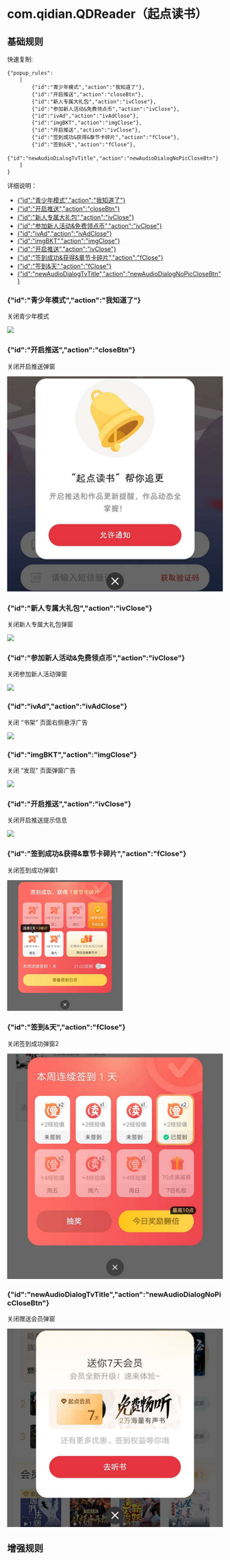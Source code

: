 # com.qidian.QDReader（起点读书）

## 基础规则

快速复制:
```
{"popup_rules":
    [
        {"id":"青少年模式","action":"我知道了"},
        {"id":"开启推送","action":"closeBtn"},
        {"id":"新人专属大礼包","action":"ivClose"},
        {"id":"参加新人活动&免费领点币","action":"ivClose"},
        {"id":"ivAd","action":"ivAdClose"},
        {"id":"imgBKT","action":"imgClose"},
        {"id":"开启推送","action":"ivClose"},
        {"id":"签到成功&获得&章节卡碎片","action":"fClose"},
        {"id":"签到&天","action":"fClose"},
        {"id":"newAudioDialogTvTitle","action":"newAudioDialogNoPicCloseBtn"}
    ]
}
```
详细说明：
- [{"id":"青少年模式","action":"我知道了"}](#id青少年模式action我知道了)
- [{"id":"开启推送","action":"closeBtn"}](#id开启推送actionclosebtn)
- [{"id":"新人专属大礼包","action":"ivClose"}](#id新人专属大礼包actionivclose)
- [{"id":"参加新人活动&免费领点币","action":"ivClose"}](#id参加新人活动免费领点币actionivclose)
- [{"id":"ivAd","action":"ivAdClose"}](#idivadactionivadclose)
- [{"id":"imgBKT","action":"imgClose"}](#idimgbktactionimgclose)
- [{"id":"开启推送","action":"ivClose"}](#id开启推送actionivclose)
- [{"id":"签到成功&获得&章节卡碎片","action":"fClose"}](#id签到成功获得章节卡碎片actionfclose)
- [{"id":"签到&天","action":"fClose"}](#id签到天actionfclose)
- [{"id":"newAudioDialogTvTitle","action":"newAudioDialogNoPicCloseBtn"}](#idnewaudiodialogtvtitleactionnewaudiodialognopicclosebtn)

### {"id":"青少年模式","action":"我知道了"}
关闭青少年模式

![](./assets/青少年模式.jpg)

### {"id":"开启推送","action":"closeBtn"}
关闭开启推送弹窗

![](./assets/开启推送弹窗.jpg)

### {"id":"新人专属大礼包","action":"ivClose"}
关闭新人专属大礼包弹窗

![](./assets/新人专属大礼包弹窗.jpg)

### {"id":"参加新人活动&免费领点币","action":"ivClose"}
关闭参加新人活动弹窗

![](./assets/参加新人活动弹窗.jpg)

### {"id":"ivAd","action":"ivAdClose"}
关闭 “书架” 页面右侧悬浮广告

![](./assets/书架页面右侧悬浮广告.jpg)

### {"id":"imgBKT","action":"imgClose"}
关闭 “发现” 页面弹窗广告

![](./assets/发现页面弹窗广告.jpg)

### {"id":"开启推送","action":"ivClose"}
关闭开启推送提示信息

![](./assets/开启推送提示信息.jpg)

### {"id":"签到成功&获得&章节卡碎片","action":"fClose"}
关闭签到成功弹窗1

![](./assets/签到成功弹窗1.jpg)

### {"id":"签到&天","action":"fClose"}
关闭签到成功弹窗2

![](./assets/签到成功弹窗2.jpg)

### {"id":"newAudioDialogTvTitle","action":"newAudioDialogNoPicCloseBtn"}
关闭赠送会员弹窗

![](./assets/赠送会员弹窗.jpg)

## 增强规则
